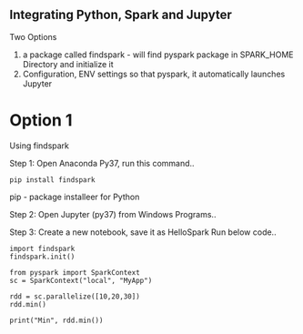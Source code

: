 ## Integrating Python, Spark and Jupyter

Two Options

1. a package called findspark - will find pyspark package in SPARK_HOME Directory and initialize it
2. Configuration, ENV settings so that pyspark, it automatically launches Jupyter


# Option 1

Using findspark 

Step 1: Open Anaconda Py37, run this command..

```
pip install findspark
```

pip - package installeer for Python

Step 2: Open Jupyter (py37) from Windows Programs..


Step 3: Create a new notebook, save it as HelloSpark
Run below code..

```
import findspark
findspark.init()
```

```
from pyspark import SparkContext
sc = SparkContext("local", "MyApp")
```


```
rdd = sc.parallelize([10,20,30])
rdd.min()
```

```
print("Min", rdd.min())
```
